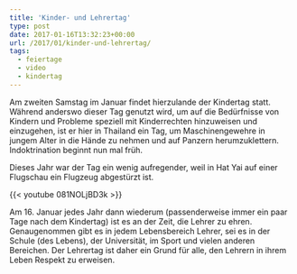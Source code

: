 ```yaml
---
title: 'Kinder- und Lehrertag'
type: post
date: 2017-01-16T13:32:23+00:00
url: /2017/01/kinder-und-lehrertag/
tags:
  - feiertage
  - video
  - kindertag
---
```


Am zweiten Samstag im Januar findet hierzulande der Kindertag statt. Während anderswo dieser Tag genutzt wird, um auf die Bedürfnisse von Kindern und Probleme speziell mit Kinderrechten hinzuweisen und einzugehen, ist er hier in Thailand ein Tag, um Maschinengewehre in jungem Alter in die Hände zu nehmen und auf Panzern herumzuklettern. Indoktrination beginnt nun mal früh.

Dieses Jahr war der Tag ein wenig aufregender, weil in Hat Yai auf einer Flugschau ein Flugzeug abgestürzt ist.

{{< youtube 081NOLjBD3k >}}

Am 16. Januar jedes Jahr dann wiederum (passenderweise immer ein paar Tage nach dem Kindertag) ist es an der Zeit, die Lehrer zu ehren. Genaugenommen gibt es in jedem Lebensbereich Lehrer, sei es in der Schule (des Lebens), der Universität, im Sport und vielen anderen Bereichen. Der Lehrertag ist daher ein Grund für alle, den Lehrern in ihrem Leben Respekt zu erweisen.
